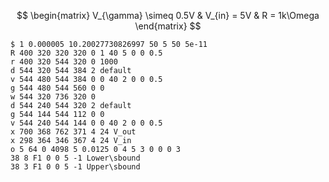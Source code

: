 $$
\begin{matrix}
V_{\gamma} \simeq 0.5V &
V_{in} = 5V &
R = 1k\Omega
\end{matrix}
$$
```circuitjs
$ 1 0.000005 10.20027730826997 50 5 50 5e-11
R 400 320 320 320 0 1 40 5 0 0 0.5
r 400 320 544 320 0 1000
d 544 320 544 384 2 default
v 544 480 544 384 0 0 40 2 0 0 0.5
g 544 480 544 560 0 0
w 544 320 736 320 0
d 544 240 544 320 2 default
g 544 144 544 112 0 0
v 544 240 544 144 0 0 40 2 0 0 0.5
x 700 368 762 371 4 24 V_out
x 298 364 346 367 4 24 V_in
o 5 64 0 4098 5 0.0125 0 4 5 3 0 0 0 3
38 8 F1 0 0 5 -1 Lower\sbound
38 3 F1 0 0 5 -1 Upper\sbound

```

